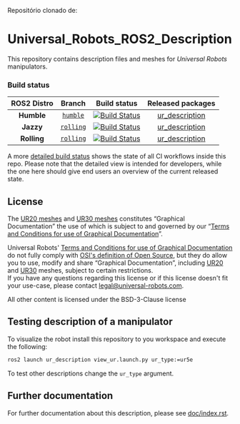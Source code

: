 Repositório clonado de:

# Universal_Robots_ROS2_Description

This repository contains description files and meshes for *Universal Robots* manipulators.

### Build status

ROS2 Distro | Branch | Build status | Released packages
:---------: | :----: | :----------: | :---------------:
**Humble** | [`humble`](https://github.com/UniversalRobots/Universal_Robots_ROS2_Description/tree/humble) | [![Build Status](https://build.ros2.org/job/Hbin_uJ64__ur_description__ubuntu_jammy_amd64__binary/badge/icon)](https://build.ros2.org/job/Hbin_uJ64__ur_description__ubuntu_jammy_amd64__binary/) | [ur_description](https://index.ros.org/p/ur_description/#humble)
**Jazzy** | [`rolling`](https://github.com/UniversalRobots/Universal_Robots_ROS2_Description/tree/rolling) | [![Build Status](https://build.ros2.org/job/Jbin_uN64__ur_description__ubuntu_noble_amd64__binary/badge/icon)](https://build.ros2.org/job/Jbin_uN64__ur_description__ubuntu_noble_amd64__binary/) | [ur_description](https://index.ros.org/p/ur_description/#jazzy)
**Rolling** | [`rolling`](https://github.com/UniversalRobots/Universal_Robots_ROS2_Description/tree/rolling) | [![Build Status](https://build.ros2.org/job/Rbin_uN64__ur_description__ubuntu_noble_amd64__binary/badge/icon)](https://build.ros2.org/job/Rbin_uN64__ur_description__ubuntu_noble_amd64__binary/)| [ur_description](https://index.ros.org/p/ur_description/#rolling)

A more [detailed build status](ci_status.md) shows the state of all CI workflows inside this repo.
Please note that the detailed view is intended for developers, while the one here should give end
users an overview of the current released state.


## License
The [UR20 meshes](ur_description/meshes/ur20) and [UR30 meshes](ur_description/meshes/ur30) constitutes “Graphical Documentation” the use of which is subject to and governed by our “[Terms and Conditions for use of Graphical Documentation](https://www.universal-robots.com/legal/terms-and-conditions/terms_and_conditions_for_use_of_graphical_documentation.txt)”.

Universal Robots' [Terms and Conditions for use of Graphical Documentation](https://www.universal-robots.com/legal/terms-and-conditions/terms_and_conditions_for_use_of_graphical_documentation.txt) do not fully comply with [OSI's definition of Open Source](https://opensource.org/osd/), but they do allow you to use, modify and share “Graphical Documentation”, including [UR20](meshes/ur20) and [UR30](meshes/ur30) meshes, subject to certain restrictions.\
If you have any questions regarding this license or if this license doesn't fit your use-case, please contact [legal@universal-robots.com](mailto:legal@universal-robots.com).

All other content is licensed under the BSD-3-Clause license

## Testing description of a manipulator

To visualize the robot install this repository to you workspace and execute the following:

``` bash
ros2 launch ur_description view_ur.launch.py ur_type:=ur5e
```

To test other descriptions change the `ur_type` argument.

## Further documentation

For further documentation about this description, please see [doc/index.rst](doc/index.rst).
